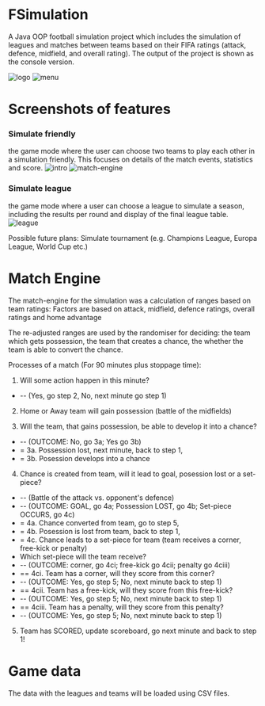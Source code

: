 # FSimulation

A Java OOP football simulation project which includes the simulation of leagues and matches between teams based on their FIFA ratings (attack, defence, midfield, and overall rating). The output of the project is shown as the console version.

![logo](screenshots/fs-logo.png)
![menu](screenshots/fs-menu.png)

# Screenshots of features
### Simulate friendly
the game mode where the user can choose two teams to play each other in a simulation friendly. This focuses on details of the match events, statistics and score.
![intro](screenshots/fs-match-intro.png)
![match-engine](screenshots/fs-match-engine.png)

### Simulate league
the game mode where a user can choose a league to simulate a season, including the results per round and display of the final league table.
![league](screenshots/fs-league.png)

Possible future plans: Simulate tournament (e.g. Champions League, Europa League, World Cup etc.)

# Match Engine

The match-engine for the simulation was a calculation of ranges based on team ratings:
Factors are based on attack, midfield, defence ratings, overall ratings and home advantage

The re-adjusted ranges are used by the randomiser for deciding:
the team which gets possession,
the team that creates a chance,
the whether the team is able to convert the chance.

Processes of a match (For 90 minutes plus stoppage time):
 
 1. Will some action happen in this minute?
 * -- (Yes, go step 2, No, next minute go step 1)

 2. Home or Away team will gain possession (battle of the midfields)

 3. Will the team, that gains possession, be able to develop it into a chance?
 * -- (OUTCOME: No, go 3a; Yes go 3b)
 * = 3a. Possession lost, next minute, back to step 1,
 * = 3b. Posession develops into a chance

 4. Chance is created from team, will it lead to goal, posession lost or a set-piece?
 * -- (Battle of the attack vs. opponent's defence)
 * -- (OUTCOME: GOAL, go 4a; Possession LOST, go 4b; Set-piece OCCURS, go 4c)
 * = 4a. Chance converted from team, go to step 5,
 * = 4b. Posession is lost from team, back to step 1,
 * = 4c. Chance leads to a set-piece for team (team receives a corner, free-kick or penalty)
 * Which set-piece will the team receive?
 * -- (OUTCOME: corner, go 4ci; free-kick go 4cii; penalty go 4ciii)
 * == 4ci. Team has a corner, will they score from this corner?
 * -- (OUTCOME: Yes, go step 5; No, next minute back to step 1)
 * == 4cii. Team has a free-kick, will they score from this free-kick?
 * -- (OUTCOME: Yes, go step 5; No, next minute back to step 1)
 * == 4ciii. Team has a penalty, will they score from this penalty?
 * -- (OUTCOME: Yes, go step 5; No, next minute back to step 1)
 
 5. Team has SCORED, update scoreboard, go next minute and back to step 1!

 # Game data
 The data with the leagues and teams will be loaded using CSV files.

